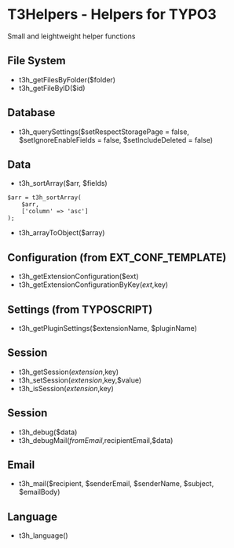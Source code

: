 # T3Helpers - Helpers for TYPO3

Small and leightweight helper functions

## File System

* t3h_getFilesByFolder($folder)
* t3h_getFileByID($id)

## Database

* t3h_querySettings($setRespectStoragePage = false, $setIgnoreEnableFields = false, $setIncludeDeleted = false)

## Data

* t3h_sortArray($arr, $fields)

```
$arr = t3h_sortArray(
    $arr,
    ['column' => 'asc']
);
```

* t3h_arrayToObject($array)

## Configuration (from EXT_CONF_TEMPLATE)

* t3h_getExtensionConfiguration($ext)
* t3h_getExtensionConfigurationByKey($ext,$key)

## Settings (from TYPOSCRIPT)

* t3h_getPluginSettings($extensionName, $pluginName)

## Session

* t3h_getSession($extension,$key)
* t3h_setSession($extension,$key,$value)
* t3h_isSession($extension,$key)

## Session

* t3h_debug($data)
* t3h_debugMail($fromEmail,$recipientEmail,$data)

## Email

* t3h_mail($recipient, $senderEmail, $senderName, $subject, $emailBody)

## Language

* t3h_language()